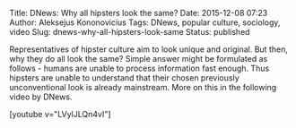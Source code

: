 Title: DNews: Why all hipsters look the same?
Date: 2015-12-08 07:23
Author: Aleksejus Kononovicius
Tags: DNews, popular culture, sociology, video
Slug: dnews-why-all-hipsters-look-same
Status: published

Representatives of
hipster culture aim to look unique and original. But then, why they do
all look the same? Simple answer might be formulated as follows - humans
are unable to process information fast enough. Thus hipsters are unable
to understand that their chosen previously unconventional look is
already mainstream. More on this in the following video by DNews.

[youtube v="LVylJLQn4vI"]
